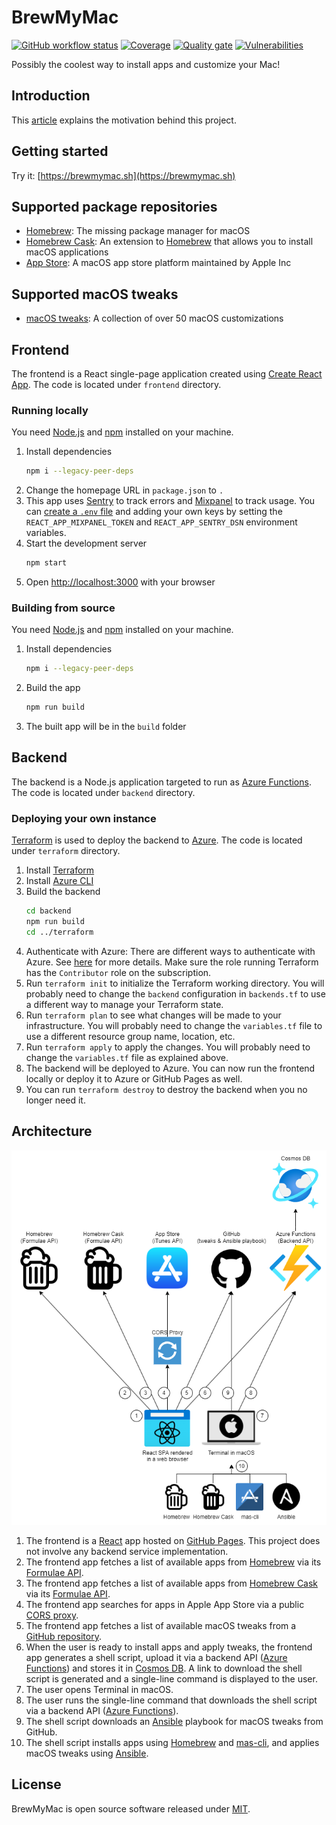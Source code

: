# BrewMyMac

[![GitHub workflow status](https://img.shields.io/github/workflow/status/ayltai/BrewMyMac/CI?style=flat)](https://github.com/ayltai/BrewMyMac/actions)
[![Coverage](https://img.shields.io/sonar/coverage/ayltai_BrewMyMac?server=https%3A%2F%2Fsonarcloud.io)](https://sonarcloud.io/dashboard?id=ayltai_BrewMyMac)
[![Quality gate](https://img.shields.io/sonar/quality_gate/ayltai_BrewMyMac?server=https%3A%2F%2Fsonarcloud.io)](https://sonarcloud.io/dashboard?id=ayltai_BrewMyMac)
[![Vulnerabilities](https://snyk.io/test/github/ayltai/BrewMyMac/badge.svg?targetFile=frontend/package.json)](https://snyk.io/test/github/ayltai/BrewMyMac?targetFile=frontend/package.json)

Possibly the coolest way to install apps and customize your Mac!

## Introduction

This [article](https://ayltai.medium.com/install-mac-apps-and-tweaks-with-a-single-command-6b1b90c466b5) explains the motivation behind this project.

## Getting started

Try it: [https://brewmymac.sh](https://brewmymac.sh)

## Supported package repositories

* [Homebrew](https://brew.sh): The missing package manager for macOS
* [Homebrew Cask](https://formulae.brew.sh/cask/): An extension to [Homebrew](https://brew.sh) that allows you to install macOS applications
* [App Store](https://www.apple.com/app-store/): A macOS app store platform maintained by Apple Inc

## Supported macOS tweaks

* [macOS tweaks](https://github.com/ayltai/ansible-macOS-tweaks): A collection of over 50 macOS customizations

## Frontend

The frontend is a React single-page application created using [Create React App](https://create-react-app.dev). The code is located under `frontend` directory.

### Running locally

You need [Node.js](https://nodejs.org) and [npm](https://www.npmjs.com) installed on your machine.

1. Install dependencies
   ```bash
   npm i --legacy-peer-deps
   ```
2. Change the homepage URL in `package.json` to `.`
3. This app uses [Sentry](https://sentry.io) to track errors and [Mixpanel](https://mixpanel.com) to track usage. You can [create a `.env` file](https://create-react-app.dev/docs/adding-custom-environment-variables/#adding-development-environment-variables-in-env) and adding your own keys by setting the `REACT_APP_MIXPANEL_TOKEN` and `REACT_APP_SENTRY_DSN` environment variables.
4. Start the development server
   ```bash
   npm start
   ```
5. Open [http://localhost:3000](http://localhost:3000) with your browser

### Building from source

You need [Node.js](https://nodejs.org) and [npm](https://www.npmjs.com) installed on your machine.

1. Install dependencies
   ```bash
   npm i --legacy-peer-deps
   ```
2. Build the app
   ```bash
   npm run build
   ```
3. The built app will be in the `build` folder

## Backend

The backend is a Node.js application targeted to run as [Azure Functions](https://azure.microsoft.com/en-us/services/functions/). The code is located under `backend` directory.

### Deploying your own instance

[Terraform](https://www.terraform.io) is used to deploy the backend to [Azure](https://azure.microsoft.com). The code is located under `terraform` directory.

1. Install [Terraform](https://www.terraform.io/downloads.html)
2. Install [Azure CLI](https://docs.microsoft.com/en-us/cli/azure/install-azure-cli)
3. Build the backend
   ```bash
   cd backend
   npm run build
   cd ../terraform
   ``` 
4. Authenticate with Azure: There are different ways to authenticate with Azure. See [here](https://registry.terraform.io/providers/hashicorp/azurerm/latest/docs/guides/service_principal_client_secret) for more details. Make sure the role running Terraform has the `Contributor` role on the subscription.
5. Run `terraform init` to initialize the Terraform working directory. You will probably need to change the `backend` configuration in `backends.tf` to use a different way to manage your Terraform state.
6. Run `terraform plan` to see what changes will be made to your infrastructure. You will probably need to change the `variables.tf` file to use a different resource group name, location, etc.
7. Run `terraform apply` to apply the changes. You will probably need to change the `variables.tf` file as explained above.
8. The backend will be deployed to Azure. You can now run the frontend locally or deploy it to Azure or GitHub Pages as well.
9. You can run `terraform destroy` to destroy the backend when you no longer need it.

## Architecture

![Architecture](assets/architecture.png "Architecture")

1. The frontend is a [React](https://reactjs.org) app hosted on [GitHub Pages](https://pages.github.com). This project does not involve any backend service implementation.
2. The frontend app fetches a list of available apps from [Homebrew](https://brew.sh) via its [Formulae API](https://formulae.brew.sh/api/formula.json).
3. The frontend app fetches a list of available apps from [Homebrew Cask](https://brew.sh) via its [Formulae API](https://formulae.brew.sh/api/cask.json).
4. The frontend app searches for apps in Apple App Store via a public [CORS proxy](https://github.com/LeandroBerlin/itunes-search).
5. The frontend app fetches a list of available macOS tweaks from a [GitHub repository](https://github.com/ayltai/ansible-macos-tweaks).
6. When the user is ready to install apps and apply tweaks, the frontend app generates a shell script, upload it via a backend API ([Azure Functions](https://learn.microsoft.com/en-us/azure/azure-functions/functions-overview)) and stores it in [Cosmos DB](https://learn.microsoft.com/en-us/azure/cosmos-db/introduction). A link to download the shell script is generated and a single-line command is displayed to the user.
7. The user opens Terminal in macOS.
8. The user runs the single-line command that downloads the shell script via a backend API ([Azure Functions](https://learn.microsoft.com/en-us/azure/azure-functions/functions-overview)).
9. The shell script downloads an [Ansible](https://www.ansible.com) playbook for macOS tweaks from GitHub.
10. The shell script installs apps using [Homebrew](https://brew.sh) and [mas-cli](https://github.com/mas-cli/mas), and applies macOS tweaks using [Ansible](https://www.ansible.com).

## License

BrewMyMac is open source software released under [MIT](LICENSE).
